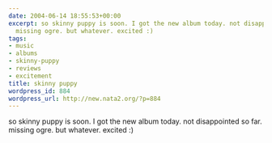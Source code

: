 ```yaml
---
date: 2004-06-14 18:55:53+00:00
excerpt: so skinny puppy is soon. I got the new album today. not disappointed so far.
  missing ogre. but whatever. excited :)
tags:
- music
- albums
- skinny-puppy
- reviews
- excitement
title: skinny puppy
wordpress_id: 884
wordpress_url: http://new.nata2.org/?p=884
---
```


so skinny puppy is soon. I got the new album today. not disappointed so far. missing ogre. but whatever. excited :)